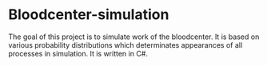 # Bloodcenter-simulation
The goal of this project is to simulate work of the bloodcenter.
It is based on various probability distributions which determinates appearances of all processes in simulation.
It is written in C#.
